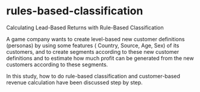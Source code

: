 # rules-based-classification
Calculating Lead-Based Returns with Rule-Based Classification

A game company wants to create level-based new customer definitions (personas) by using some features ( Country, Source, Age, Sex) of its customers, and to create segments according to these new customer definitions and to estimate how much profit can be generated from  the new customers according to these segments.

In this study, how to do rule-based classification and customer-based revenue calculation have been discussed step by step.
